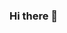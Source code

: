 ### Hi there 👋

<!--
**MohammedSoubaneh/MohammedSoubaneh** is a ✨ _special_ ✨ repository because its `README.md` (this file) appears on your GitHub profile.

Here are some ideas to get you started:

- 🔭 I’m currently working on a Fullstack CarShareApp
- 🌱 I’m currently learning Test Driven Development
- 🤔 I’m looking for help with understanding User Experience/Developer
- 💬 Ask me about the importance of minerals and vitamins for our bodies
- 📫 How to reach me: Soubcompany@gmail.com
- 😄 Pronouns: He/Him
- ⚡ Fun fact: A typical cumulus cloud weighs about 1.4 billion pounds
-->
